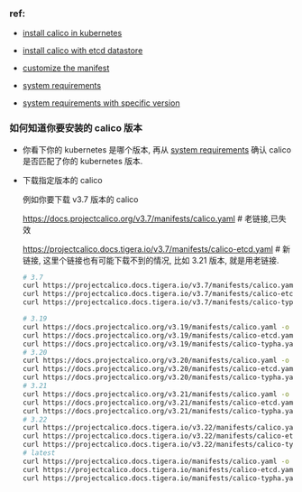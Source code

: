 ### ref:

- [install calico in kubernetes](https://projectcalico.docs.tigera.io/getting-started/kubernetes/self-managed-onprem/)

- [install calico with etcd datastore](https://projectcalico.docs.tigera.io/getting-started/kubernetes/self-managed-onprem/onpremises#install-calico-with-etcd-datastore)

- [customize the manifest](https://projectcalico.docs.tigera.io/getting-started/kubernetes/installation/config-options)

- [system requirements](https://projectcalico.docs.tigera.io/getting-started/kubernetes/requirements)

- [system requirements with specific version](https://projectcalico.docs.tigera.io/archive/v3.21/getting-started/kubernetes/requirements)

    



### 如何知道你要安装的 calico 版本

- 你看下你的 kubernetes 是哪个版本, 再从 [system requirements](https://projectcalico.docs.tigera.io/getting-started/kubernetes/requirements) 确认 calico 是否匹配了你的 kubernetes 版本.

- 下载指定版本的 calico

    例如你要下载 v3.7 版本的 calico

    https://docs.projectcalico.org/v3.7/manifests/calico.yaml # 老链接,已失效

    https://projectcalico.docs.tigera.io/v3.7/manifests/calico-etcd.yaml  # 新链接, 这里个链接也有可能下载不到的情况, 比如 3.21 版本, 就是用老链接.

    ```bash
    # 3.7
    curl https://projectcalico.docs.tigera.io/v3.7/manifests/calico.yaml -o calico-v3.7.yaml
    curl https://projectcalico.docs.tigera.io/v3.7/manifests/calico-etcd.yaml -o calico-etcd-v3.7.yaml
    curl https://projectcalico.docs.tigera.io/v3.7/manifests/calico-typha.yaml -o calico-typha-v3.7.yaml
    
    # 3.19
    curl https://docs.projectcalico.org/v3.19/manifests/calico.yaml -o calico-v3.19.yaml
    curl https://docs.projectcalico.org/v3.19/manifests/calico-etcd.yaml -o calico-etcd-v3.19.yaml
    curl https://docs.projectcalico.org/v3.19/manifests/calico-typha.yaml -o calico-typha-v3.19.yaml
    # 3.20
    curl https://docs.projectcalico.org/v3.20/manifests/calico.yaml -o calico-v3.20.yaml
    curl https://docs.projectcalico.org/v3.20/manifests/calico-etcd.yaml -o calico-etcd-v3.20.yaml
    curl https://docs.projectcalico.org/v3.20/manifests/calico-typha.yaml -o calico-typha-v3.20.yaml
    # 3.21
    curl https://docs.projectcalico.org/v3.21/manifests/calico.yaml -o calico-v3.21.yaml
    curl https://docs.projectcalico.org/v3.21/manifests/calico-etcd.yaml -o calico-etcd-v3.21.yaml
    curl https://docs.projectcalico.org/v3.21/manifests/calico-typha.yaml -o calico-typha-v3.21.yaml
    # 3.22
    curl https://projectcalico.docs.tigera.io/v3.22/manifests/calico.yaml -o calico-v3.22.yaml
    curl https://projectcalico.docs.tigera.io/v3.22/manifests/calico-etcd.yaml -o calico-etcd-v3.22.yaml
    curl https://projectcalico.docs.tigera.io/v3.22/manifests/calico-typha.yaml -o calico-typha-v3.22.yaml
    # latest
    curl https://projectcalico.docs.tigera.io/manifests/calico.yaml -o calico-latest.yaml
    curl https://projectcalico.docs.tigera.io/manifests/calico-etcd.yaml -o calico-etcd-latest.yaml
    curl https://projectcalico.docs.tigera.io/manifests/calico-typha.yaml -o calico-typha-latest.yaml
    ```
    
     





